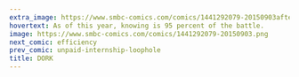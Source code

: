 ```yaml
---
extra_image: https://www.smbc-comics.com/comics/1441292079-20150903after.png
hovertext: As of this year, knowing is 95 percent of the battle.
image: https://www.smbc-comics.com/comics/1441292079-20150903.png
next_comic: efficiency
prev_comic: unpaid-internship-loophole
title: DORK
---
```


